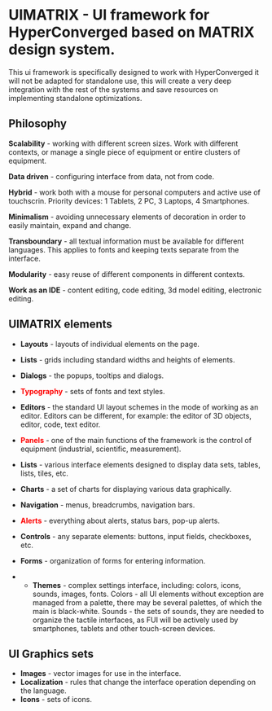 # UIMATRIX -  UI framework for HyperConverged based on MATRIX design system.


This ui framework  is specifically designed to work with HyperConverged it will not be adapted for standalone use, this will create a very deep integration with the rest of the systems and save resources on implementing standalone optimizations.

## Philosophy
**Scalability** - working with different screen sizes. Work with different contexts, or manage a single piece of equipment or entire clusters of equipment.

**Data driven** - configuring interface from data, not from code.

**Hybrid** - work both with a mouse for personal computers and active use of touchscrin. Priority devices: 1 Tablets, 2 PC, 3 Laptops, 4 Smartphones.

**Minimalism** - avoiding unnecessary elements of decoration in order to easily maintain, expand and change.

**Transboundary** - all textual information must be available for different languages. This applies to fonts and keeping texts separate from the interface.

**Modularity** - easy reuse of different components in different contexts.

**Work as an IDE** - content editing, code editing, 3d model editing, electronic editing.

## UIMATRIX elements

- **Layouts** - layouts of individual elements on the page.

- **Lists** - grids including standard widths and heights of elements.
- **Dialogs** - the popups, tooltips and dialogs.
- <span style="color:red">**Typography**</span> - sets of fonts and text styles.
- **Editors** - the standard UI layout schemes in the mode of working as an editor. Editors can be different, for example: the editor of 3D objects, editor, code, text editor.
- <span style="color:red">**Panels**</span> - one of the main functions of the framework is the control of equipment (industrial, scientific, measurement).
- **Lists** - various interface elements designed to display data sets, tables, lists, tiles, etc.
- **Charts** - a set of charts for displaying various data graphically.
- **Navigation** - menus, breadcrumbs, navigation bars.
- <span style="color:red">**Alerts**</span>  - everything about alerts, status bars, pop-up alerts.
- **Controls** - any separate elements: buttons, input fields, checkboxes, etc.
- **Forms** - organization of forms for entering information.
- - **Themes** - complex settings interface, including: colors, icons, sounds, images, fonts.
    Colors - all UI elements without exception are managed from a palette, there may be several palettes, of which the main is black-white.
    Sounds - the sets of sounds, they are needed to organize the tactile interfaces, as FUI will be actively used by smartphones, tablets and other touch-screen devices.

## UI Graphics sets

- **Images** - vector images for use in the interface.
- **Localization** - rules that change the interface operation depending on the language.
- **Icons** - sets of icons.
